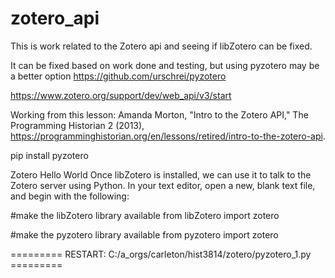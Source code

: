 # zotero_api
This is work related to the Zotero api and seeing if libZotero can be fixed.

It can be fixed based on work done and testing, but using pyzotero may be a better option
https://github.com/urschrei/pyzotero

https://www.zotero.org/support/dev/web_api/v3/start

Working from this lesson:
Amanda Morton, "Intro to the Zotero API," The Programming Historian 2 (2013), https://programminghistorian.org/en/lessons/retired/intro-to-the-zotero-api.

pip install pyzotero

Zotero Hello World
Once libZotero is installed, we can use it to talk to the Zotero server using Python. In your text editor, open a new, blank text file, and begin with the following:

#make the libZotero library available
from libZotero import zotero

#make the pyzotero library available
from pyzotero import zotero


========= RESTART: C:/a_orgs/carleton/hist3814/zotero/pyzotero_1.py =========
